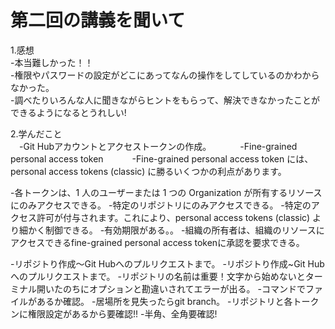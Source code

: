 # 第二回の講義を聞いて  

1.感想  
-本当難しかった！！  
-権限やパスワードの設定がどこにあってなんの操作をしてしているのかわからなかった。  
-調べたりいろんな人に聞きながらヒントをもらって、解決できなかったことができるようになるとうれしい!

2.学んだこと  
　-Git Hubアカウントとアクセストークンの作成。
　　　-Fine-grained personal access token
　　　-Fine-grained personal access token には、personal access tokens (classic) に勝るいくつかの利点があります。

  -各トークンは、1 人のユーザーまたは 1 つの Organization が所有するリソースにのみアクセスできる。
  -特定のリポジトリにのみアクセスできる。
  -特定のアクセス許可が付与されます。これにより、personal access tokens (classic) より細かく制御できる。
  -有効期限がある。。
  -組織の所有者は、組織のリソースにアクセスできるfine-grained personal access tokenに承認を要求できる。
 
 -リポジトり作成～Git Hubへのプルリクエストまで。
-リポジトり作成~Git Hubへのプルリクエストまで。
-リポジトリの名前は重要！文字から始めないとターミナル開いたのちにオプションと勘違いされてエラーが出る。
-コマンドでファイルがあるか確認。
-居場所を見失ったらgit branch。
-リポジトリと各トークンに権限設定があるから要確認!!
-半角、全角要確認!
